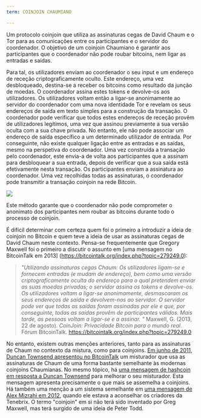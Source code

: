 ```yaml
---
term: COINJOIN CHAUMIANO

---
```

Um protocolo coinjoin que utiliza as assinaturas cegas de David Chaum e o Tor para as comunicações entre os participantes e o servidor do coordenador. O objetivo de um coinjoin Chaumiano é garantir aos participantes que o coordenador não pode roubar bitcoins, nem ligar as entradas e saídas.

Para tal, os utilizadores enviam ao coordenador o seu input e um endereço de receção criptograficamente oculto. Este endereço, uma vez desbloqueado, destina-se a receber os bitcoins como resultado da junção de moedas. O coordenador assina estes tokens e devolve-os aos utilizadores. Os utilizadores voltam então a ligar-se anonimamente ao servidor do coordenador com uma nova identidade Tor e revelam os seus endereços de saída em texto simples para a construção da transação. O coordenador pode verificar que todos estes endereços de receção provêm de utilizadores legítimos, uma vez que assinou previamente a sua versão oculta com a sua chave privada. No entanto, ele não pode associar um endereço de saída específico a um determinado utilizador de entrada. Por conseguinte, não existe qualquer ligação entre as entradas e as saídas, mesmo na perspetiva do coordenador. Uma vez construída a transação pelo coordenador, este envia-a de volta aos participantes que a assinam para desbloquear a sua entrada, depois de verificar que a sua saída está efetivamente nesta transação. Os participantes enviam a assinatura ao coordenador. Uma vez recolhidas todas as assinaturas, o coordenador pode transmitir a transação coinjoin na rede Bitcoin.

![](../../dictionnaire/assets/38.webp)

Este método garante que o coordenador não pode comprometer o anonimato dos participantes nem roubar as bitcoins durante todo o processo de coinjoin.

É difícil determinar com certeza quem foi o primeiro a introduzir a ideia de coinjoin no Bitcoin e quem teve a ideia de usar as assinaturas cegas de David Chaum neste contexto. Pensa-se frequentemente que Gregory Maxwell foi o primeiro a discutir o assunto em [uma mensagem no BitcoinTalk em 2013] (https://bitcointalk.org/index.php?topic=279249.0):

> *"Utilizando assinaturas cegas Chaum: Os utilizadores ligam-se e fornecem entradas (e mudam de endereço), bem como uma versão criptograficamente oculta do endereço para o qual pretendem enviar as suas moedas privadas; o servidor assina os tokens e devolve-os. Os utilizadores voltam a ligar-se anonimamente, desmascaram os seus endereços de saída e devolvem-nos ao servidor. O servidor pode ver que todas as saídas foram assinadas por ele e que, por conseguinte, todas as saídas provêm de participantes válidos. Mais tarde, as pessoas voltam a ligar-se e a assinar. "*
Maxwell, G. (2013, 22 de agosto). *CoinJoin: Privacidade Bitcoin para o mundo real*. Fórum BitcoinTalk. https://bitcointalk.org/index.php?topic=279249.0

No entanto, existem outras menções anteriores, tanto para as assinaturas de Chaum no contexto da mistura, como para coinjoins. [Em junho de 2011, Duncan Townsend apresentou no BitcoinTalk](https://bitcointalk.org/index.php?topic=12751.0) um misturador que usa as assinaturas de Chaum de uma forma bastante semelhante às modernas coinjoins Chaumianas. No mesmo tópico, há [uma mensagem de hashcoin em resposta a Duncan Townsend](https://bitcointalk.org/index.php?topic=12751.msg315793#msg315793) para melhorar o seu misturador. Esta mensagem apresenta precisamente o que mais se assemelha a coinjoins. Há também uma menção a um sistema semelhante em [uma mensagem de Alex Mizrahi em 2012](https://gist.github.com/killerstorm/6f843e1d3ffc38191aebca67d483bd88#file-laundry), quando ele estava a aconselhar os criadores da Tenebrix. O termo "coinjoin" em si não terá sido inventado por Greg Maxwell, mas terá surgido de uma ideia de Peter Todd.